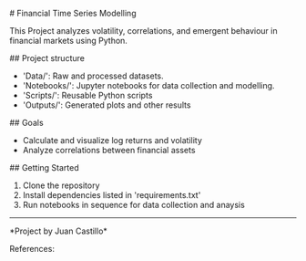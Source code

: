 \# Financial Time Series Modelling



This Project analyzes volatility, correlations, and emergent behaviour in financial markets using Python.



\## Project structure



* 'Data/': Raw and processed datasets.
* 'Notebooks/': Jupyter notebooks for data collection and modelling.
* 'Scripts/': Reusable Python scripts
* 'Outputs/': Generated plots and other results



\## Goals



* Calculate and visualize log returns and volatility
* Analyze correlations between financial assets



\## Getting Started



1. Clone the repository
2. Install dependencies listed in 'requirements.txt'
3. Run notebooks in sequence for data collection and anaysis



----



\*Project by Juan Castillo\*



References:




